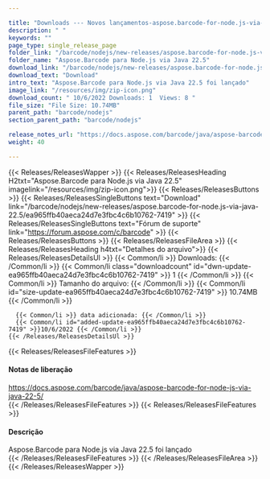 ```yaml
---

title: "Downloads --- Novos lançamentos-aspose.barcode-for-node.js-via-Java-22.5"
description: " "
keywords: ""
page_type: single_release_page
folder_link: "/barcode/nodejs/new-releases/aspose.barcode-for-node.js-via-java-22.5/"
folder_name: "Aspose.Barcode para Node.js via Java 22.5"
download_link: "/barcode/nodejs/new-releases/aspose.barcode-for-node.js-via-java-22.5/ea965ffb40aeca24d7e3fbc4c6b10762-7419"
download_text: "Download"
intro_text: "Aspose.Barcode para Node.js via Java 22.5 foi lançado"
image_link: "/resources/img/zip-icon.png"
download_count: " 10/6/2022 Downloads: 1  Views: 8 "
file_size: "File Size: 10.74MB"
parent_path: "barcode/nodejs"
section_parent_path: "barcode/nodejs"

release_notes_url: "https://docs.aspose.com/barcode/java/aspose-barcode-for-node-js-via-java-22-5/"
weight: 40

---
```


{{< Releases/ReleasesWapper >}}
  {{< Releases/ReleasesHeading H2txt="Aspose.Barcode para Node.js via Java 22.5" imagelink="/resources/img/zip-icon.png">}}
  {{< Releases/ReleasesButtons >}}
    {{< Releases/ReleasesSingleButtons text="Download" link="/barcode/nodejs/new-releases/aspose.barcode-for-node.js-via-java-22.5/ea965ffb40aeca24d7e3fbc4c6b10762-7419" >}}
    {{< Releases/ReleasesSingleButtons text="Fórum de suporte" link="https://forum.aspose.com/c/barcode" >}}
  {{< Releases/ReleasesButtons >}}
  {{< Releases/ReleasesFileArea >}}
    {{< Releases/ReleasesHeading h4txt="Detalhes do arquivo">}}
    {{< Releases/ReleasesDetailsUl >}}
      {{< Common/li >}} Downloads: {{< /Common/li >}}
      {{< Common/li class="downloadcount" id="dwn-update-ea965ffb40aeca24d7e3fbc4c6b10762-7419" >}} 1 {{< /Common/li >}}
      {{< Common/li >}} Tamanho do arquivo: {{< /Common/li >}}
      {{< Common/li id="size-update-ea965ffb40aeca24d7e3fbc4c6b10762-7419" >}} 10.74MB {{< /Common/li >}}

      {{< Common/li >}} data adicionada: {{< /Common/li >}}
      {{< Common/li id="added-update-ea965ffb40aeca24d7e3fbc4c6b10762-7419" >}}10/6/2022 {{< /Common/li >}}
    {{< /Releases/ReleasesDetailsUl >}}

  {{< Releases/ReleasesFileFeatures >}}
      <h4>Notas de liberação</h4><div><a href='https://docs.aspose.com/barcode/java/aspose-barcode-for-node-js-via-java-22-5/'>https://docs.aspose.com/barcode/java/aspose-barcode-for-node-js-via-java-22-5/</a></div>
  {{< /Releases/ReleasesFileFeatures >}}
  {{< Releases/ReleasesFileFeatures >}}
      <h4>Descrição</h4><div class="HTMLDescription">Aspose.Barcode para Node.js via Java 22.5 foi lançado</div>
  {{< /Releases/ReleasesFileFeatures >}}
 {{< /Releases/ReleasesFileArea >}}
{{< /Releases/ReleasesWapper >}}


